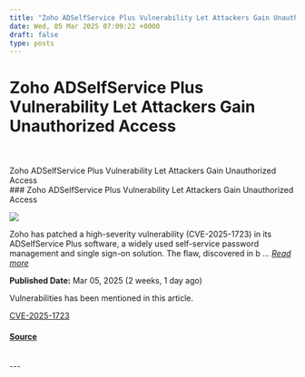```yaml
---
title: "Zoho ADSelfService Plus Vulnerability Let Attackers Gain Unauthorized Access"
date: Wed, 05 Mar 2025 07:09:22 +0000
draft: false
type: posts
---
```

# Zoho ADSelfService Plus Vulnerability Let Attackers Gain Unauthorized Access

<br/>

<br/>
 Zoho ADSelfService Plus Vulnerability Let Attackers Gain Unauthorized Access 
<br/>
### Zoho ADSelfService Plus Vulnerability Let Attackers Gain Unauthorized Access

![](https://upload.cvefeed.io/news/33489/thumbnail.jpg)

Zoho has patched a high-severity vulnerability (CVE-2025-1723) in its ADSelfService Plus software, a widely used self-service password management and single sign-on solution. The flaw, discovered in b ... [_Read more_](https://cybersecuritynews.com/zoho-adselfservice-plus-vulnerability/)

**Published Date:** Mar 05, 2025 (2 weeks, 1 day ago)

Vulnerabilities has been mentioned in this article.

[CVE-2025-1723](https://cvefeed.io/vuln/detail/CVE-2025-1723)

#### [Source](https://cybersecuritynews.com/zoho-adselfservice-plus-vulnerability/)

<br/>
---
